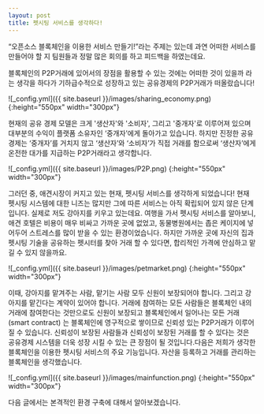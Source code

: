 ```yaml
---
layout: post
title: 펫시팅 서비스를 생각하다!
---
```


 “오픈소스 블록체인을 이용한 서비스 만들기!”라는 주제는 있는데 과연 어떠한 서비스를 만들어야 할 지 팀원들과 정말 많은 회의를 하고 피드백을 하였는데요. 

블록체인의 P2P거래에 있어서의 장점을 활용할 수 있는 것에는 어떠한 것이 있을까 라는 생각을 하다가 기하급수적으로 성장하고 있는 공유경제의 P2P거래가 떠올랐습니다!

![_config.yml]({{ site.baseurl }}/images/sharing_economy.png) {:height="550px" width="300px"}

현재의 공유 경제 모델은 크게 '생산자'와 '소비자', 그리고 '중개자'로 이루어져 있으며 대부분의 수익이 플랫폼 소유자인 ‘중개자’에게 돌아가고 있습니다. 하지만 진정한 공유경제는 ‘중개자’를 거치지 않고 ‘생산자’와 ‘소비자’가 직접 거래를 함으로써 ‘생산자’에게 온전한 대가를 지급하는 P2P거래라고 생각합니다.

![_config.yml]({{ site.baseurl }}/images/P2P.png) {:height="550px" width="300px"}


그러던 중, 애견시장이 커지고 있는 현재, 펫시팅 서비스를 생각하게 되었습니다! 현재 펫시팅 시스템에 대한 니즈는 많지만 그에 따른 서비스는 아직 확립되어 있지 않은 단계입니다. 실제로 저도 강아지를 키우고 있는데요. 여행을 가서 펫시팅 서비스를 알아보니, 애견 호텔은 비용이 매우 비싸고 가까운 곳에 없었고, 동물병원에서는 좁은 케이지에 넣어두어 스트레스를 많이 받을 수 있는 환경이었습니다. 하지만 가까운 곳에 자신의 집과 펫시팅 기술을 공유하는 펫시터를 찾아 거래 할 수 있다면, 합리적인 가격에 안심하고 맡길 수 있지 않을까요. 

![_config.yml]({{ site.baseurl }}/images/petmarket.png) {:height="550px" width="300px"}



이때, 강아지를 맡겨주는 사람, 맡기는 사람 모두 신원이 보장되어야 합니다. 그리고 강아지를 맡긴다는 계약이 있어야 합니다. 거래에 참여하는 모든 사람들은 블록체인 내의 거래에 참여한다는 것만으로도 신원이 보장되고 블록체인에서 일어나는 모든 거래(smart contract) 는 블록체인에 영구적으로 쌓이므로 신뢰성 있는 P2P거래가 이루어 질 수 있습니다. 신뢰성이 보장된 사람들과 신뢰성이 보장된 거래를 할 수 있다는 것은 공유경제 시스템을 더욱 성장 시킬 수 있는 큰 장점이 될 것입니다.다음은 저희가 생각한 블록체인을 이용한 펫시팅 서비스의 주요 기능입니다. 자산을 등록하고 거래를 관리하는 블록체인을 생각했습니다. 

![_config.yml]({{ site.baseurl }}/images/mainfunction.png) {:height="550px" width="300px"}



다음 글에서는 본격적인 환경 구축에 대해서 알아보겠습니다. 

